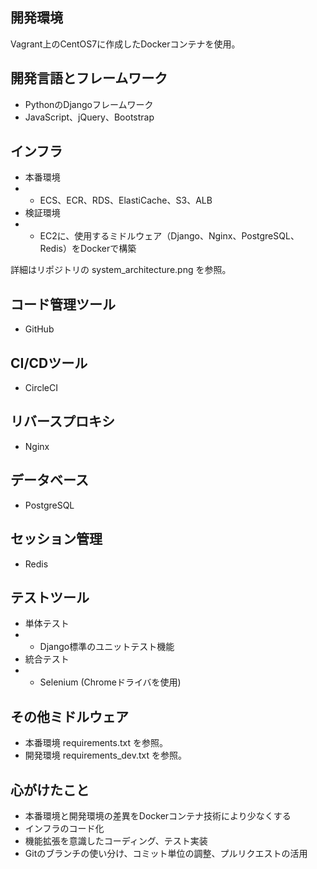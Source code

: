 ## 開発環境
Vagrant上のCentOS7に作成したDockerコンテナを使用。

## 開発言語とフレームワーク
- PythonのDjangoフレームワーク
- JavaScript、jQuery、Bootstrap

## インフラ
- 本番環境
- - ECS、ECR、RDS、ElastiCache、S3、ALB
- 検証環境
- - EC2に、使用するミドルウェア（Django、Nginx、PostgreSQL、Redis）をDockerで構築

詳細はリポジトリの system_architecture.png を参照。

## コード管理ツール
- GitHub

## CI/CDツール
- CircleCI

## リバースプロキシ
- Nginx

## データベース
- PostgreSQL

## セッション管理
- Redis

## テストツール
- 単体テスト
- - Django標準のユニットテスト機能
- 統合テスト
- - Selenium (Chromeドライバを使用)

## その他ミドルウェア
- 本番環境
requirements.txt を参照。
- 開発環境
requirements_dev.txt を参照。

## 心がけたこと
- 本番環境と開発環境の差異をDockerコンテナ技術により少なくする
- インフラのコード化
- 機能拡張を意識したコーディング、テスト実装
- Gitのブランチの使い分け、コミット単位の調整、プルリクエストの活用